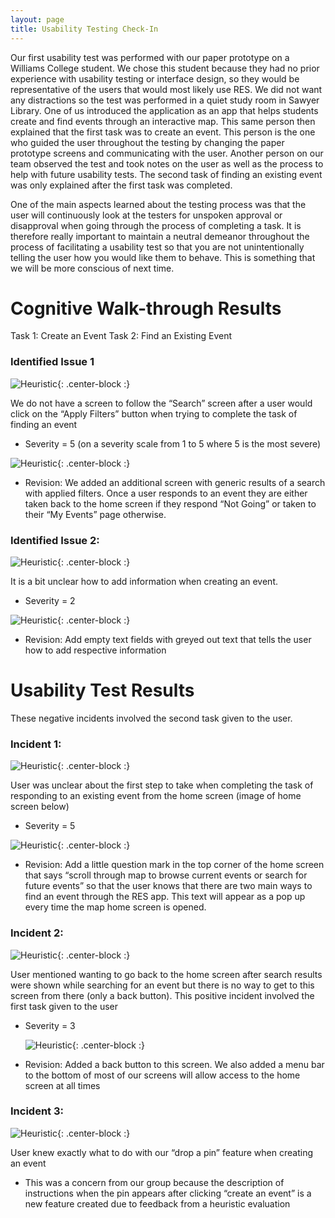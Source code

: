 ```yaml
---
layout: page
title: Usability Testing Check-In
---
```


Our first usability test was performed with our paper prototype on a Williams College student. We chose this student because they had no prior experience with usability testing or interface design, so they would be representative of the users that would most likely use RES. We did not want any distractions so the test was performed in a quiet study room in Sawyer Library. One of us introduced the application as an app that helps students create and find events through an interactive map. This same person then explained that the first task was to create an event. This person is the one who guided the user throughout the testing by changing the paper prototype screens and communicating with the user. Another person on our team observed the test and took notes on the user as well as the process to help with future usability tests. The second task of finding an existing event was only explained after the first task was completed.

One of the main aspects learned about the testing process was that the user will continuously look at the testers for unspoken approval or disapproval when going through the process of completing a task. It is therefore really important to maintain a neutral demeanor throughout the process of facilitating a usability test so that you are not unintentionally telling the user how you would like them to behave. This is something that we will be more conscious of next time.

# Cognitive Walk-through Results

Task 1: Create an Event
Task 2: Find an Existing Event

### Identified Issue 1

![Heuristic]({{site.baseurl}}/img/IMG_4119.jpg){: .center-block :}  

We do not have a screen to follow the “Search” screen after a user would click on the “Apply Filters” button when trying to complete the task of finding an event
  - Severity = 5 (on a severity scale from 1 to 5 where 5 is the most severe)
  
  ![Heuristic]({{site.baseurl}}/img/IMG_8320.jpg){: .center-block :}  

  - Revision: We added an additional screen with generic results of a search with applied filters. Once a user responds to an event they are either taken back to the home screen if they respond “Not Going” or taken to their “My Events” page otherwise.


### Identified Issue 2:

![Heuristic]({{site.baseurl}}/img/IMG_8312.jpeg){: .center-block :}  

It is a bit unclear how to add information when creating an event.
  - Severity = 2
  
  ![Heuristic]({{site.baseurl}}/img/IMG_8319.jpeg){: .center-block :}  

  - Revision: Add empty text fields with greyed out text that tells the user how to add respective information
  
# Usability Test Results
These negative incidents involved the second task given to the user.

### Incident 1: 

![Heuristic]({{site.baseurl}}/img/IMG_8317.jpeg){: .center-block :}  

User was unclear about the first step to take when completing the task of responding to an existing event from the home screen (image of home screen below)
  - Severity = 5
  
  ![Heuristic]({{site.baseurl}}/img/IMG_8318.jpeg){: .center-block :}  

  - Revision: Add a little question mark in the top corner of the home screen that says “scroll through map to browse current events or search for future events” so that the user knows that there are two main ways to find an event through the RES app. This text will appear as a pop up every time the map home screen is opened.

### Incident 2: 

  ![Heuristic]({{site.baseurl}}/img/3.jpeg){: .center-block :}  

User mentioned wanting to go back to the home screen after search results were shown while searching for an event but there is no way to get to this screen from there (only a back button). This positive incident involved the first task given to the user
  - Severity = 3
  
    ![Heuristic]({{site.baseurl}}/img/4.jpeg){: .center-block :}  

  - Revision: Added a back button to this screen. We also added a menu bar to the bottom of most of our screens will allow access to the home screen at all times

### Incident 3: 

  ![Heuristic]({{site.baseurl}}/img/5.jpeg){: .center-block :}  

User knew exactly what to do with our “drop a pin” feature when creating an event
  - This was a concern from our group because the description of instructions when the pin appears after clicking “create an event” is a new feature created due to feedback from a heuristic evaluation


